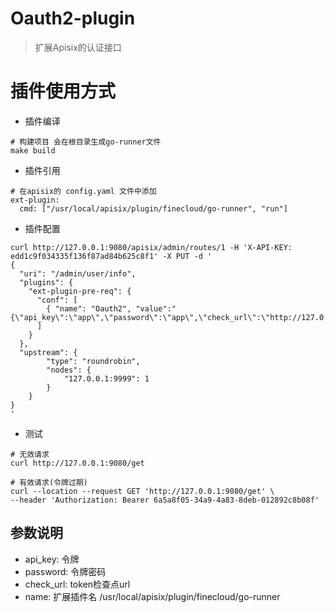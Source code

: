 # Oauth2-plugin

> 扩展Apisix的认证接口

# 插件使用方式
- 插件编译
```shell
# 构建项目 会在根目录生成go-runner文件
make build

```

- 插件引用

```shell
# 在apisix的 config.yaml 文件中添加
ext-plugin:
  cmd: ["/usr/local/apisix/plugin/finecloud/go-runner", "run"]
```

- 插件配置

```shell
curl http://127.0.0.1:9080/apisix/admin/routes/1 -H 'X-API-KEY: edd1c9f034335f136f87ad84b625c8f1' -X PUT -d '
{
  "uri": "/admin/user/info",
  "plugins": {
    "ext-plugin-pre-req": {
      "conf": [
        { "name": "Oauth2", "value":"{\"api_key\":\"app\",\"password\":\"app\",\"check_url\":\"http://127.0.0.1:9999/auth/oauth/check_token\"}"}
      ]
    }
  },
  "upstream": {
        "type": "roundrobin",
        "nodes": {
            "127.0.0.1:9999": 1
        }
    }
}
'
```
- 测试

```shell
# 无效请求
curl http://127.0.0.1:9080/get

# 有效请求(令牌过期)
curl --location --request GET 'http://127.0.0.1:9080/get' \
--header 'Authorization: Bearer 6a5a8f05-34a9-4a83-8deb-012892c8b08f'
```

## 参数说明

- api_key: 令牌
- password: 令牌密码
- check_url: token检查点url
- name: 扩展插件名
  /usr/local/apisix/plugin/finecloud/go-runner